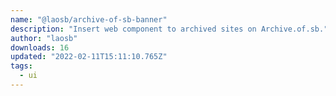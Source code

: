 ```yaml
---
name: "@laosb/archive-of-sb-banner"
description: "Insert web component to archived sites on Archive.of.sb."
author: "laosb"
downloads: 16
updated: "2022-02-11T15:11:10.765Z"
tags: 
  - ui
---
```

